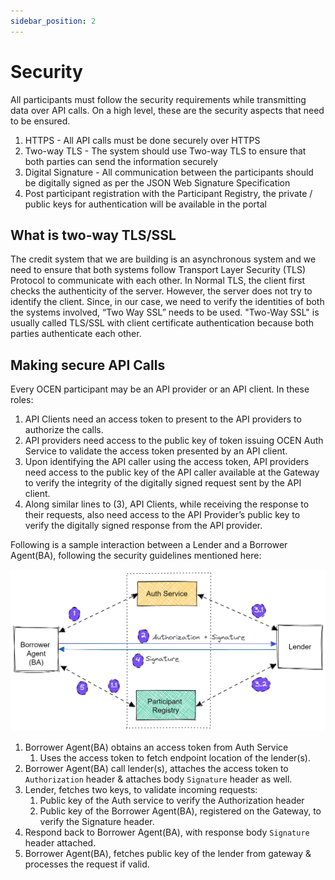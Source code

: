 ```yaml
---
sidebar_position: 2
---
```


# Security
All participants must follow the security requirements while transmitting data over API calls. On a high level, these are the security aspects that need to be ensured.

1. HTTPS - All API calls must be done securely over HTTPS
2. Two-way TLS -  The system should use Two-way TLS to ensure that both parties can send the information securely
3. Digital Signature - All communication between the participants should be digitally signed as per the JSON Web Signature Specification
4. Post participant registration with the Participant Registry, the private / public keys for authentication will be available in the portal

## What is two-way TLS/SSL

The credit system that we are building is an asynchronous system and we need to ensure that both systems follow Transport Layer Security (TLS) Protocol to communicate with each other. In Normal TLS, the client first checks the authenticity of the server. However, the server does not try to identify the client. Since, in our case, we need to verify the identities of both the systems involved, “Two Way SSL” needs to be used. "Two-Way SSL" is usually called TLS/SSL with client certificate authentication because both parties authenticate each other.

## Making secure API Calls

Every OCEN participant may be an API provider or an API client. In these roles:

1. API Clients need an access token to present to the API providers to authorize the calls.
2. API providers need access to the public key of token issuing OCEN Auth Service to validate the access token presented by an API client.
3. Upon identifying the API caller using the access token, API providers need access to the public key of the API caller available at the Gateway to verify the integrity of the digitally signed request sent by the API client.
4. Along similar lines to (3), API Clients, while receiving the response to their requests, also need access to the API Provider’s public key to verify the digitally signed response from the API provider.

Following is a sample interaction between a Lender and a Borrower Agent(BA), following the security guidelines mentioned here:

![Secure interaction sample between Borrower Agent(BA) & Lender](./_images/secure-interaction-flow.png "Secure Interaction Flow")

1. Borrower Agent(BA) obtains an access token from Auth Service
    1. Uses the access token to fetch endpoint location of the lender(s).
2. Borrower Agent(BA) call lender(s), attaches the access token to `Authorization` header & attaches body `Signature` header as well.
3. Lender, fetches two keys, to validate incoming requests: 
    1. Public key of the Auth service to verify the Authorization header
    2. Public key of the Borrower Agent(BA), registered on the Gateway, to verify the Signature header.
4. Respond back to Borrower Agent(BA), with response body `Signature` header attached.
5. Borrower Agent(BA), fetches public key of the lender from gateway & processes the request if valid.